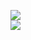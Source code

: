 [![](https://img.shields.io/badge/Made%20With-Github%20Spray-lightgrey.svg?style=for-the-badge&logo=github)](https://github.com/Annihil/github-spray#2870)  
[![](https://i.imgur.com/2DrTn0Z.gif)](https://github.com/Annihil/github-spray)
